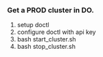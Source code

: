 ### Get a PROD cluster in DO.
1. setup doctl
2. configure doctl with api key
3. bash start_cluster.sh
4. bash stop_cluster.sh 
